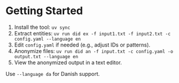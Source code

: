 # Getting Started

1. Install the tool: `uv sync`
2. Extract entities: `uv run did ex -f input1.txt -f input2.txt -c config.yaml --language en`
3. Edit `config.yaml` if needed (e.g., adjust IDs or patterns).
4. Anonymize files: `uv run did an -f input.txt -c config.yaml -o output.txt --language en`
5. View the anonymized output in a text editor.

Use `--language da` for Danish support.
